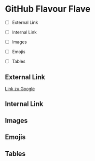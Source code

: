 # GitHub Flavour Flave

- [ ] External Link
- [ ] Internal Link
- [ ] Images
- [ ] Emojis
- [ ] Tables


## External Link
[Link zu Google](https://www.google.com)

## Internal Link
## Images
## Emojis
## Tables
